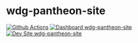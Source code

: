 # wdg-pantheon-site

[![Github Actions](https://github.com/jjpmann/wdg-pantheon-site/actions/workflows/build_deploy_and_test.yml/badge.svg)](https://github.com/jjpmann/wdg-pantheon-site/actions/workflows/build_deploy_and_test.yml)
[![Dashboard wdg-pantheon-site](https://img.shields.io/badge/dashboard-wdg_pantheon_site-yellow.svg)](https://dashboard.pantheon.io/sites/bc7e8cf4-dbf3-4c2a-b839-0cf7c66ceb22#dev/code)
[![Dev Site wdg-pantheon-site](https://img.shields.io/badge/site-wdg_pantheon_site-blue.svg)](http://dev-wdg-pantheon-site.pantheonsite.io/)